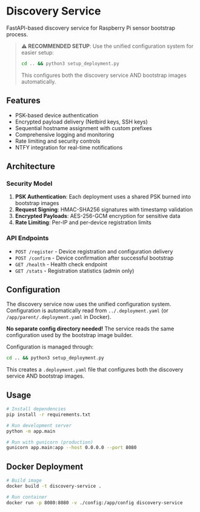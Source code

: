 # Discovery Service

FastAPI-based discovery service for Raspberry Pi sensor bootstrap process.

> **⚠️ RECOMMENDED SETUP**: Use the unified configuration system for easier setup:
> ```bash
> cd .. && python3 setup_deployment.py
> ```
> This configures both the discovery service AND bootstrap images automatically.

## Features

- PSK-based device authentication  
- Encrypted payload delivery (Netbird keys, SSH keys)
- Sequential hostname assignment with custom prefixes
- Comprehensive logging and monitoring
- Rate limiting and security controls
- NTFY integration for real-time notifications

## Architecture

### Security Model
1. **PSK Authentication**: Each deployment uses a shared PSK burned into bootstrap images
2. **Request Signing**: HMAC-SHA256 signatures with timestamp validation
3. **Encrypted Payloads**: AES-256-GCM encryption for sensitive data
4. **Rate Limiting**: Per-IP and per-device registration limits

### API Endpoints
- `POST /register` - Device registration and configuration delivery
- `POST /confirm` - Device confirmation after successful bootstrap
- `GET /health` - Health check endpoint
- `GET /stats` - Registration statistics (admin only)

## Configuration

The discovery service now uses the unified configuration system. Configuration is automatically read from `../.deployment.yaml` (or `/app/parent/.deployment.yaml` in Docker).

**No separate config directory needed!** The service reads the same configuration used by the bootstrap image builder.

Configuration is managed through:
```bash
cd .. && python3 setup_deployment.py
```

This creates a `.deployment.yaml` file that configures both the discovery service AND bootstrap images.

## Usage

```bash
# Install dependencies
pip install -r requirements.txt

# Run development server
python -m app.main

# Run with gunicorn (production)
gunicorn app.main:app --host 0.0.0.0 --port 8080
```

## Docker Deployment

```bash
# Build image
docker build -t discovery-service .

# Run container
docker run -p 8080:8080 -v ./config:/app/config discovery-service
```